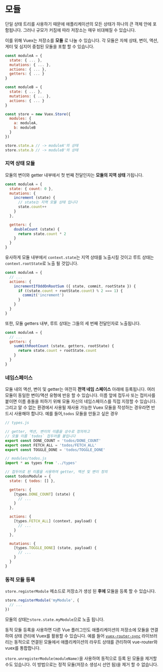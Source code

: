# 모듈

단일 상태 트리를 사용하기 때문에 애플리케이션의 모든 상태가 하나의 큰 객체 안에 포함됩니다. 그러나 규모가 커짐에 따라 저장소는 매우 비대해질 수 있습니다.

이를 위해 Vuex는 저장소를 **모듈** 로 나눌 수 있습니다. 각 모듈은 자체 상태, 변이, 액션, 게터 및 심지어 중첩된 모듈을 포함 할 수 있습니다.

``` js
const moduleA = {
  state: { ... },
  mutations: { ... },
  actions: { ... },
  getters: { ... }
}

const moduleB = {
  state: { ... },
  mutations: { ... },
  actions: { ... }
}

const store = new Vuex.Store({
  modules: {
    a: moduleA,
    b: moduleB
  }
})

store.state.a // -> moduleA'의 상태
store.state.b // -> moduleB'의 상태
```

### 지역 상태 모듈

모듈의 변이와 getter 내부에서 첫 번째 전달인자는 **모듈의 지역 상태** 가됩니다.

``` js
const moduleA = {
  state: { count: 0 },
  mutations: {
    increment (state) {
      // state는 지역 모듈 상태 입니다
      state.count++
    }
  },

  getters: {
    doubleCount (state) {
      return state.count * 2
    }
  }
}
```

유사하게 모듈 내부에서 `context.state`는 지역 상태를 노출시킬 것이고 루트 상태는 `context.rootState`로 노출 될 것입니다.

``` js
const moduleA = {
  // ...
  actions: {
    incrementIfOddOnRootSum ({ state, commit, rootState }) {
      if ((state.count + rootState.count) % 2 === 1) {
        commit('increment')
      }
    }
  }
}
```

또한, 모듈 getters 내부, 루트 상태는 그들의 세 번째 전달인자로 노출됩니다.

``` js
const moduleA = {
  // ...
  getters: {
    sumWithRootCount (state, getters, rootState) {
      return state.count + rootState.count
    }
  }
}
```

### 네임스페이스

모듈 내의 액션, 변이 및 getter는 여전히 **전역 네임 스페이스** 아래에 등록됩니다. 여러 모듈이 동일한 변이/액션 유형에 반응 할 수 있습니다. 이름 앞에 접두사 또는 접미사를 붙이면 이름 충돌을 피하기 위해 모듈 자신의 네임스페이스를 직접 지정할 수 있습니다. 그리고 알 수 없는 환경에서 사용될 재사용 가능한 Vuex 모듈을 작성하는 경우라면 반드시 사용해야 합니다. 예를 들어,`todos` 모듈을 만들고 싶은 경우

``` js
// types.js

// getter, 액션, 변이의 이름을 상수로 정의하고
// 모듈 이름 `todos` 접두어를 붙입니다
export const DONE_COUNT = 'todos/DONE_COUNT'
export const FETCH_ALL = 'todos/FETCH_ALL'
export const TOGGLE_DONE = 'todos/TOGGLE_DONE'
```

``` js
// modules/todos.js
import * as types from '../types'

// 접두어로 된 이름을 사용하여 getter, 액션 및 변이 정의
const todosModule = {
  state: { todos: [] },

  getters: {
    [types.DONE_COUNT] (state) {
      // ...
    }
  },

  actions: {
    [types.FETCH_ALL] (context, payload) {
      // ...
    }
  },

  mutations: {
    [types.TOGGLE_DONE] (state, payload) {
      // ...
    }
  }
}
```

### 동적 모듈 등록

`store.registerModule` 메소드로 저장소가 생성 된 **후에** 모듈을 등록 할 수 있습니다.

``` js
store.registerModule('myModule', {
  // ...
})
```

모듈의 상태는`store.state.myModule`으로 노출 됩니다.

동적 모듈 등록을 사용하면 다른 Vue 플러그인도 애플리케이션의 저장소에 모듈을 연결하여 상태 관리에 Vuex를 활용할 수 있습니다. 예를 들어 [`vuex-router-sync`](https://github.com/vuejs/vuex-router-sync) 라이브러리는 동적으로 연결된 모듈에서 애플리케이션의 라우트 상태를 관리하여 vue-router와 vuex를 통합합니다.

`store.unregisterModule(moduleName)`을 사용하여 동적으로 등록 된 모듈을 제거할 수도 있습니다. 이 방법으로는 정적 모듈(저장소 생성시 선언 됨)을 제거 할 수 없습니다.
